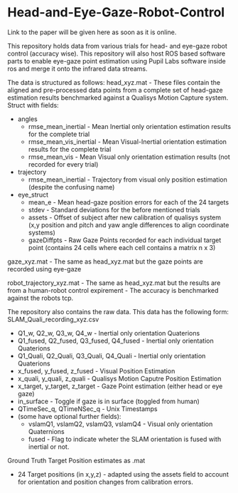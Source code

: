 # Head-and-Eye-Gaze-Robot-Control

Link to the paper will be given here as soon as it is online.

This repository holds data from various trials for head- and eye-gaze robot control (accuracy wise). This repository will also host ROS based software parts to enable eye-gaze point estimation using Pupil Labs software inside ros and merge it onto the infrared data streams.

The data is structured as follows:
head_xyz.mat - These files contain the aligned and pre-processed data points from a complete set of head-gaze estimation results benchmarked against a Qualisys Motion Capture system.
Struct with fields:
  - angles 
    - rmse_mean_inertial - Mean Inertial only orientation estimation results for the complete trial
    - rmse_mean_vis_inertial - Mean Visual-Inertial orientation estimation results for the complete trial
    - rmse_mean_vis - Mean Visual only orientation estimation results (not recorded for every trial)
  - trajectory
    - rmse_mean_inertial - Trajectory from visual only position estimation (despite the confusing name)
  - eye_struct
    - mean_e - Mean head-gaze position errors for each of the 24 targets
    - stdev - Standard deviations for the before mentioned trials
    - assets - Offset of subject after new calibration of qualisys system (x,y position and pitch and yaw angle differences to align coordinate systems)
    - gazeDiffpts - Raw Gaze Points recorded for each individual target point (contains 24 cells where each cell contains a matrix n x 3)

gaze_xyz.mat - The same as head_xyz.mat but the gaze points are recorded using eye-gaze

robot_trajectory_xyz.mat - The same as head_xyz.mat but the results are from a human-robot control expirement - The accuracy is benchmarked against the robots tcp.

The repository also contains the raw data. This data has the following form:
SLAM_Quali_recording_xyz.csv 
 - Q1_w, Q2_w, Q3_w, Q4_w - Inertial only orientation Quaterions
 - Q1_fused, Q2_fused, Q3_fused, Q4_fused - Inertial only orientation Quaterions
 - Q1_Quali, Q2_Quali, Q3_Quali, Q4_Quali - Inertial only orientation Quaterions
 - x_fused, y_fused, z_fused - Visual Position Estimation 
 - x_quali, y_quali, z_quali - Qualisys Motion Caputre Position Estimation 
 - x_target, y_target, z_target - Gaze Point estimation (either head or eye gaze)
 - in_surface - Toggle if gaze is in surface (toggled from human)
 - QTimeSec_q, QTimeNSec_q - Unix Timestamps
 - (some have optional further fields):
    - vslamQ1, vslamQ2, vslamQ3, vslamQ4 - Visual only orientation Quaternions
    - fused - Flag to indicate wheter the SLAM orientation is fused with inertial or not.
 
 Ground Truth Target Position estimates as .mat
  - 24 Target positions (in x,y,z) - adapted using the assets field to account for orientation and position changes from calibration errors.
